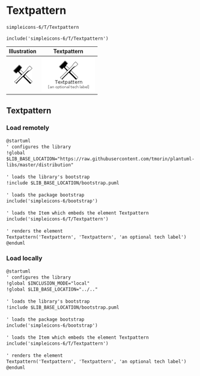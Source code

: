 # Textpattern


```text
simpleicons-6/T/Textpattern
```

```text
include('simpleicons-6/T/Textpattern')
```



| Illustration | Textpattern |
| :---: | :---: |
| ![illustration for Illustration](../../simpleicons-6/T/Textpattern.png) | ![illustration for Textpattern](../../simpleicons-6/T/Textpattern.Local.png) |




## Textpattern

### Load remotely
```plantuml
@startuml
' configures the library
!global $LIB_BASE_LOCATION="https://raw.githubusercontent.com/tmorin/plantuml-libs/master/distribution"

' loads the library's bootstrap
!include $LIB_BASE_LOCATION/bootstrap.puml

' loads the package bootstrap
include('simpleicons-6/bootstrap')

' loads the Item which embeds the element Textpattern
include('simpleicons-6/T/Textpattern')

' renders the element
Textpattern('Textpattern', 'Textpattern', 'an optional tech label')
@enduml
```

### Load locally
```plantuml
@startuml
' configures the library
!global $INCLUSION_MODE="local"
!global $LIB_BASE_LOCATION="../.."

' loads the library's bootstrap
!include $LIB_BASE_LOCATION/bootstrap.puml

' loads the package bootstrap
include('simpleicons-6/bootstrap')

' loads the Item which embeds the element Textpattern
include('simpleicons-6/T/Textpattern')

' renders the element
Textpattern('Textpattern', 'Textpattern', 'an optional tech label')
@enduml
```

